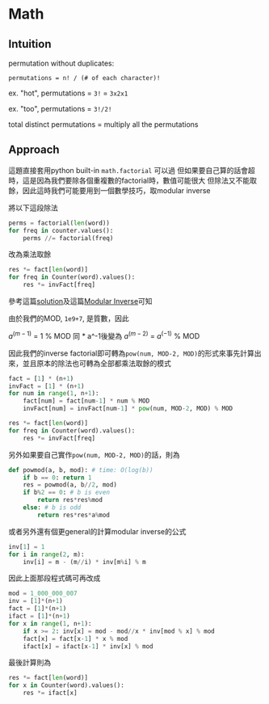 # Math

## Intuition

permutation without duplicates:

```
permutations = n! / (# of each character)!
```

ex. "hot", permutations = `3!` = `3x2x1`

ex. "too", permutations = `3!/2!`

total distinct permutations = multiply all the permutations

## Approach

這題直接套用python built-in `math.factorial` 可以過
但如果要自己算的話會超時，這是因為我們要除各個重複數的factorial時，數值可能很大
但除法又不能取餘，因此這時我們可能要用到一個數學技巧，取modular inverse

將以下這段除法
```python
perms = factorial(len(word))
for freq in counter.values():
    perms //= factorial(freq)
```

改為乘法取餘
```python
res *= fact[len(word)]
for freq in Counter(word).values():
    res *= invFact[freq]
```

參考這篇[solution](https://leetcode.com/problems/count-anagrams/solutions/2946557/c-java-python3-multinomial-coefficients/)及這篇[Modular Inverse](https://cp-algorithms.com/algebra/module-inverse.html#finding-the-modular-inverse-using-binary-exponentiation)可知

由於我們的MOD, `1e9+7`, 是質數，因此

$a^(m-1)$ = 1 % MOD
同 * a^-1後變為
$a^(m-2)$ = $a^(-1)$ % MOD

因此我們的inverse factorial即可轉為`pow(num, MOD-2, MOD)`的形式來事先計算出來，並且原本的除法也可轉為全部都乘法取餘的模式

```python
fact = [1] * (n+1)
invFact = [1] * (n+1)
for num in range(1, n+1):
    fact[num] = fact[num-1] * num % MOD
    invFact[num] = invFact[num-1] * pow(num, MOD-2, MOD) % MOD

res *= fact[len(word)]
for freq in Counter(word).values():
    res *= invFact[freq]
```

另外如果要自己實作`pow(num, MOD-2, MOD)`的話，則為
```python
def powmod(a, b, mod): # time: O(log(b))
    if b == 0: return 1
    res = powmod(a, b//2, mod)
    if b%2 == 0: # b is even
        return res*res%mod
    else: # b is odd
        return res*res*a%mod
```

或者另外還有個更general的計算modular inverse的公式
```python
inv[1] = 1
for i in range(2, m):
    inv[i] = m - (m//i) * inv[m%i] % m
```
因此上面那段程式碼可再改成

```python
mod = 1_000_000_007
inv = [1]*(n+1)
fact = [1]*(n+1)
ifact = [1]*(n+1)
for x in range(1, n+1): 
    if x >= 2: inv[x] = mod - mod//x * inv[mod % x] % mod 
    fact[x] = fact[x-1] * x % mod 
    ifact[x] = ifact[x-1] * inv[x] % mod 
```

最後計算則為
```python
res *= fact[len(word)]
for x in Counter(word).values():
    res *= ifact[x]
```